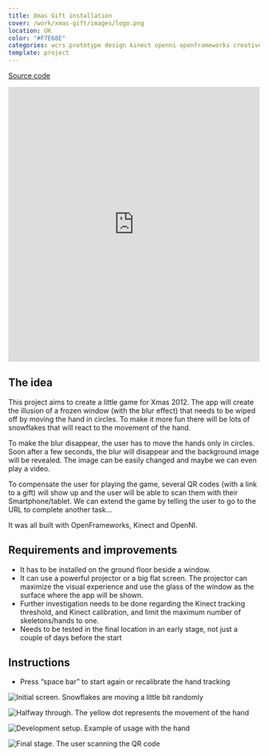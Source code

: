 ```yaml
---
title: Xmas Gift installation
cover: /work/xmas-gift/images/logo.png
location: UK
color: "#F7E68E"
categories: wcrs prototype design kinect openni openframeworks creative-tech inverted open-source
template: project
---
```


<p class="align-center">
<a class="btn github" role="button" href="https://github.com/gazpachu/xmas-gift" target="_blank">Source code</a>
</p>

<iframe width="100%" height="550" src="https://www.youtube.com/embed/4uDsONxNdDg" frameborder="0" allow="accelerometer; autoplay; encrypted-media; gyroscope; picture-in-picture" allowfullscreen></iframe>

## The idea

This project aims to create a little game for Xmas 2012. The app will create the illusion of a frozen window (with the blur effect) that needs to be wiped off by moving the hand in circles. To make it more fun there will be lots of snowflakes that will react to the movement of the hand.

To make the blur disappear, the user has to move the hands only in circles. Soon after a few seconds, the blur will disappear and the background image will be revealed. The image can be easily changed and maybe we can even play a video.

To compensate the user for playing the game, several QR codes (with a link to a gift) will show up and the user will be able to scan them with their Smartphone/tablet. We can extend the game by telling the user to go to the URL to complete another task...

It was all built with OpenFrameworks, Kinect and OpenNI.

## Requirements and improvements

- It has to be installed on the ground floor beside a window.
- It can use a powerful projector or a big flat screen. The projector can maximize the visual experience and use the glass of the window as the surface where the app will be shown.
- Further investigation needs to be done regarding the Kinect tracking threshold, and Kinect calibration, and limit the maximum number of skeletons/hands to one.
- Needs to be tested in the final location in an early stage, not just a couple of days before the start

## Instructions

- Press “space bar” to start again or recalibrate the hand tracking

![](/work/xmas-gift/images/1.jpg "Initial screen. Snowflakes are moving a little bit randomly")

![](/work/xmas-gift/images/2.jpg "Halfway through. The yellow dot represents the movement of the hand")

![](/work/xmas-gift/images/3.jpg "Development setup. Example of usage with the hand")

![](/work/xmas-gift/images/4.jpg "Final stage. The user scanning the QR code")
